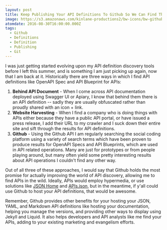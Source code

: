 ```yaml
---
layout: post
title: Keep Publishing Your API Definitions To Github So We Can Find Them
image: https://s3.amazonaws.com/kinlane-productions2/bw-icons/bw-github-api.png
atomdate: 2016-08-30T16:00:00.000Z
tags:
  - Github
  - Definitions
  - Definition
  - Publishing
  - Git
---
```

I was just getting started evolving upon my API definition discovery tools before I left this summer, and is something I am just picking up again, now that I am back at it. Historically there are three ways in which I find API definitions like OpenAPI Spec and API Blueprint for APIs:

1.  **Behind API Document** - When I come across API documentation deployed using Swagger UI or Apiary, I know that behind them there is an API definition -- sadly they are usually obfuscated rather than proudly shared with an icon + link.
2.  **Website Harvesting** - When I find a company who is doing things with APIs either because they have a public API portal, or have issued a press release, I add their URL to my crawler and I suck down their entire site and sift through the results for API definitions.
3.  **Github** - Using the Github API I am regularly searching the social coding platform using a variety of search terms which have been proven to produce results for OpenAPI Specs and API Blueprints, which are used in API related operations. Many are just for prototypes or from people playing around, but many often yield some pretty interesting results about API operations I couldn't find any other way. 

Out of all three of these approaches, I would say that Github holds the most promise for actually improving the world of API discovery, allowing me to find APIs in the wild. Ideally, APIs would employ hypermedia, or use solutions like [JSON Home](https://tools.ietf.org/html/draft-nottingham-json-home-02) and [APIs.json](http://apisjson.org), but in the meantime, if y'all could use Github to host your API definitions, that would be awesome.

Remember, Github provides other benefits for your hosting your JSON, YAML, and Markdown API definitions like hosting your documentation, helping you manage the versions, and providing other ways to display using Jekyll and Liquid. It also helps developers and API analysts like me find your APIs, adding to your existing marketing and evangelism efforts.